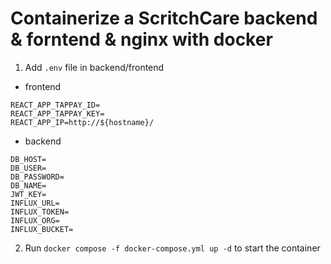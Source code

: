 # Containerize a ScritchCare backend & forntend & nginx with docker
1. Add `.env` file in backend/frontend
- frontend
```
REACT_APP_TAPPAY_ID=
REACT_APP_TAPPAY_KEY=
REACT_APP_IP=http://${hostname}/
```

- backend
```
DB_HOST=
DB_USER=
DB_PASSWORD=
DB_NAME=
JWT_KEY=
INFLUX_URL=
INFLUX_TOKEN=
INFLUX_ORG=
INFLUX_BUCKET=
```

2. Run `docker compose -f docker-compose.yml up -d` to start the container